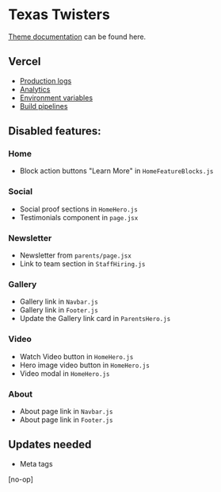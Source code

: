 # Texas Twisters

[Theme documentation](https://gist.github.com/austintoddj/3ba694ec4188dc89ece007a4b03a6335) can be found here.

## Vercel

- [Production logs](https://vercel.com/austintoddj/texastwisters/logs?page=1&timeline=past30Minutes&startDate=1692278653700&endDate=1692280453700)
- [Analytics](https://vercel.com/austintoddj/texastwisters/analytics)
- [Environment variables](https://vercel.com/austintoddj/texastwisters/settings/environment-variables)
- [Build pipelines](https://vercel.com/austintoddj/texastwisters/deployments)

## Disabled features:

### Home

- Block action buttons "Learn More" in `HomeFeatureBlocks.js`

### Social

- Social proof sections in `HomeHero.js`
- Testimonials component in `page.jsx`

### Newsletter

- Newsletter from `parents/page.jsx`
- Link to team section in `StaffHiring.js`

### Gallery

- Gallery link in `Navbar.js`
- Gallery link in `Footer.js`
- Update the Gallery link card in `ParentsHero.js`

### Video

- Watch Video button in `HomeHero.js`
- Hero image video button in `HomeHero.js`
- Video modal in `HomeHero.js`

### About

- About page link in `Navbar.js`
- About page link in `Footer.js`

## Updates needed

- Meta tags

[no-op]
